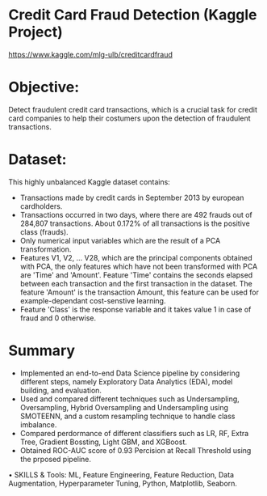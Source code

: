 # Credit Card Fraud Detection (Kaggle Project)
https://www.kaggle.com/mlg-ulb/creditcardfraud 

#  Objective:

Detect fraudulent credit card transactions, which is a crucial task for credit card companies to help their costumers upon the detection of fraudulent transactions.

# Dataset:
This highly unbalanced Kaggle dataset contains:

- Transactions made by credit cards in September 2013 by european cardholders.
- Transactions occurred in two days, where there are 492 frauds out of 284,807 transactions. About 0.172% of all transactions is the positive class (frauds).
- Only numerical input variables which are the result of a PCA transformation.
- Features V1, V2, … V28, which are the principal components obtained with PCA, the only features which have not been transformed with PCA are 'Time' and 'Amount'. Feature 'Time' contains the seconds elapsed between each transaction and the first transaction in the dataset. The feature 'Amount' is the transaction Amount, this feature can be used for example-dependant cost-senstive learning. 
- Feature 'Class' is the response variable and it takes value 1 in case of fraud and 0 otherwise.

# Summary
-	Implemented an end-to-end Data Science pipeline by considering different steps, namely Exploratory Data Analytics (EDA), model building, and evaluation.
-	Used and compared different techniques such as Undersampling, Oversampling, Hybrid Oversampling and Undersampling using SMOTEENN, and a custom resampling technique to handle class imbalance.
-	Compared perdormance of different classifiers such as LR, RF, Extra Tree, Gradient Bossting, Light GBM, and XGBoost.
-	Obtained ROC-AUC score of 0.93 Percision at Recall Threshold using the prposed pipeline.

•	SKILLS & Tools:  ML, Feature Engineering, Feature Reduction, Data Augmentation, Hyperparameter Tuning, Python, Matplotlib, Seaborn. 


